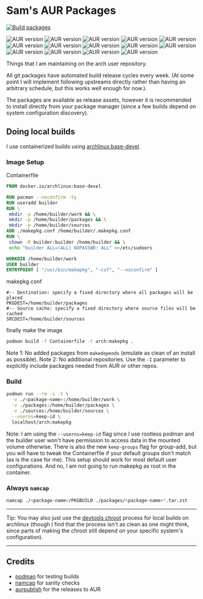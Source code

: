 # Sam's AUR Packages

[![Build packages](https://github.com/samarthj/AUR/actions/workflows/build-pkg.yml/badge.svg)](https://github.com/samarthj/AUR/actions/workflows/build-pkg.yml)

![AUR version](https://img.shields.io/aur/version/buildah-git?label=buildah-git)
![AUR version](https://img.shields.io/aur/version/conmon-git?label=conmon-git)
![AUR version](https://img.shields.io/aur/version/containers-common-git?label=containers-common-git)
![AUR version](https://img.shields.io/aur/version/crun-git?label=crun-git)
![AUR version](https://img.shields.io/aur/version/gallery-dl-bin?label=gallery-dl-bin)
![AUR version](https://img.shields.io/aur/version/podman-dnsname-git?label=podman-dnsname-git)
![AUR version](https://img.shields.io/aur/version/podman-git?label=podman-git) ![AUR version](https://img.shields.io/aur/version/podman-git?label=podman-docker-git)
![AUR version](https://img.shields.io/aur/version/pyinstaller?label=pyinstaller) ![AUR version](https://img.shields.io/aur/version/pyinstaller-git?label=pyinstaller-git)
![AUR version](https://img.shields.io/aur/version/pyinstaller-hooks-contrib?label=pyinstaller-hooks-contrib) ![AUR version](https://img.shields.io/aur/version/pyinstaller-hooks-contrib-git?label=pyinstaller-hooks-contrib-git)
![AUR version](https://img.shields.io/aur/version/skopeo-git?label=skopeo-git)
![AUR version](https://img.shields.io/aur/version/slirp4netns-git?label=slirp4netns-git)

Things that I am maintaining on the arch user repository.

All git packages have automated build release cycles every week. (At some point I will implement following upstreams directly rather than having an arbitrary schedule, but this works well enough for now.).

The packages are available as release assets, however it is recommended to install directly from your package manager (since a few builds depend on system configuration discovery).

## Doing local builds

I use containerized builds using [archlinux:base-devel](https://hub.docker.com/_/archlinux).

### Image Setup

Containerfile

```dockerfile
FROM docker.io/archlinux:base-devel

RUN pacman --noconfirm -Sy
RUN useradd builder
RUN \
 mkdir -p /home/builder/work && \
 mkdir -p /home/builder/packages && \
 mkdir -p /home/builder/sources
ADD ./makepkg.conf /home/builder/.makepkg.conf
RUN \
 chown -R builder:builder /home/builder && \
 echo "builder ALL=(ALL) NOPASSWD: ALL" >>/etc/sudoers

WORKDIR /home/builder/work
USER builder
ENTRYPOINT [ "/usr/bin/makepkg", "-csf", "--noconfirm" ]
```

makepkg.conf

```
#-- Destination: specify a fixed directory where all packages will be placed
PKGDEST=/home/builder/packages
#-- Source cache: specify a fixed directory where source files will be cached
SRCDEST=/home/builder/sources
```

finally make the image

```bash
podman build -f Containerfile -t arch:makepkg .
```

Note 1: No added packages from `makedepends` (emulate as clean of an install as possible).
Note 2: No additional repositories. Use the `-I` parameter to explicitly include packages needed from AUR or other repos.

### Build

```bash
podman run --rm -i -t \
  -v ./<package-name>:/home/builder/work \
  -v ./packages:/home/builder/packages \
  -v ./sources:/home/builder/sources \
  --userns=keep-id \
  localhost/arch:makepkg
```

Note: I am using the `--userns=keep-id` flag since I use rootless podman and the builder user won't have permission to access data in the mounted volume otherwise. There is also the new `keep-groups` flag for group-add, but you will have to tweak the Containerfile if your default groups don't match (as is the case for me). This setup should work for most default user configurations. And no, I am not going to run makepkg as root in the container.

### Always `namcap`

```bash
namcap ./<package-name>/PKGBUILD ./packages/<package-name>*.tar.zst
```

---

Tip: You may also just use the [devtools chroot](https://wiki.archlinux.org/title/DeveloperWiki:Building_in_a_clean_chroot) process for local builds on archlinux (though I find that the process isn't as clean as one might think, since parts of making the chroot still depend on your specific system's configuration).

---

## Credits

- [podman](https://podman.io) for testing builds
- [namcap](https://wiki.archlinux.org/title/namcap) for sanity checks
- [aurpublish](https://github.com/eli-schwartz/aurpublish) for the releases to AUR
